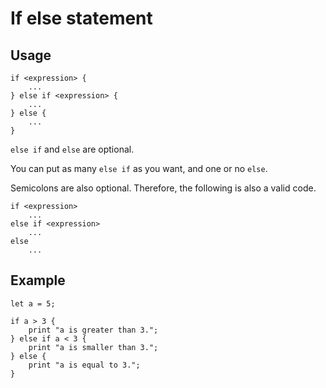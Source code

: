 # If else statement

## Usage
```
if <expression> {
    ...
} else if <expression> {
    ...
} else {
    ...
}
```
``else if`` and ``else`` are optional.

You can put as many ``else if`` as you want, and one or no ``else``. 

Semicolons are also optional. Therefore, the following is also a valid code.
```
if <expression>
    ...
else if <expression>
    ...
else
    ...
```

## Example
```
let a = 5;

if a > 3 {
    print "a is greater than 3.";
} else if a < 3 {
    print "a is smaller than 3.";
} else {
    print "a is equal to 3.";
}
```
